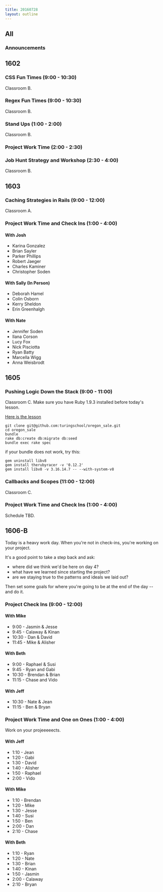 ```yaml
---
title: 20160728
layout: outline
---
```


## All

### Announcements

## 1602

### CSS Fun Times (9:00 - 10:30)

Classroom B.

### Regex Fun Times (9:00 - 10:30)

Classroom B.

### Stand Ups (1:00 - 2:00)

Classroom B.

### Project Work Time (2:00 - 2:30)

### Job Hunt Strategy and Workshop (2:30 - 4:00)

Classroom B.


## 1603

### Caching Strategies in Rails (9:00 - 12:00)

Classroom A.

### Project Work Time and Check Ins (1:00 - 4:00)

#### With Josh

* Karina Gonzalez
* Brian Sayler
* Parker Phillips
* Robert Jaeger
* Charles Kaminer
* Christopher Soden

#### With Sally (In Person)

* Deborah Hamel
* Colin Osborn
* Kerry Sheldon
* Erin Greenhalgh

#### With Nate

* Jennifer Soden
* Ilana Corson
* Lucy Fox
* Nick Pisciotta
* Ryan Batty
* Marcella Wigg
* Anna Weisbrodt


## 1605

### Pushing Logic Down the Stack (9:00 - 11:00)

Classroom C. Make sure you have Ruby 1.9.3 installed before today's lesson.

[Here is the lesson](http://tutorials.jumpstartlab.com/topics/architecture/pushing_logic_down_the_stack.html)

```
git clone git@github.com:turingschool/oregon_sale.git
cd oregon_sale
bundle
rake db:create db:migrate db:seed
bundle exec rake spec
```

if your bundle does not work, try this:

```
gem uninstall libv8
gem install therubyracer -v '0.12.2'
gem install libv8 -v 3.16.14.7 -- --with-system-v8
```


### Callbacks and Scopes (11:00 - 12:00)

Classroom C.

### Project Work Time and Check Ins (1:00 - 4:00)

Schedule TBD.


## 1606-B

Today is a heavy work day. When you're not in check-ins, you're working on your
project.

It's a good point to take a step back and ask:

* where did we think we'd be here on day 4?
* what have we learned since starting the project?
* are we staying true to the patterns and ideals we laid out?

Then set some goals for where you're going to be at the end of the day -- and do it.

### Project Check Ins (9:00 - 12:00)

#### With Mike
* 9:00 - Jasmin & Jesse
* 9:45 - Calaway & Kinan
* 10:30 - Dan & David
* 11:45 -  Mike & Alisher

#### With Beth
* 9:00  - Raphael & Susi
* 9:45 -  Ryan and Gabi
* 10:30 - Brendan & Brian
* 11:15 - Chase and Vido

#### With Jeff
* 10:30 - Nate & Jean
* 11:15 - Ben & Bryan

### Project Work Time and One on Ones (1:00 - 4:00)

Work on your projeeeeects.

#### With Jeff

* 1:10 - Jean
* 1:20 - Gabi
* 1:30 - David
* 1:40 - Alisher
* 1:50 - Raphael
* 2:00 - Vido

#### With Mike

* 1:10 - Brendan
* 1:20 - Mike
* 1:30 - Jesse
* 1:40 - Susi
* 1:50 - Ben
* 2:00 - Dan
* 2:10 - Chase

#### With Beth

* 1:10 - Ryan
* 1:20 - Nate
* 1:30 - Brian
* 1:40 - Kinan
* 1:50 - Jasmin
* 2:00 - Calaway
* 2:10 - Bryan
